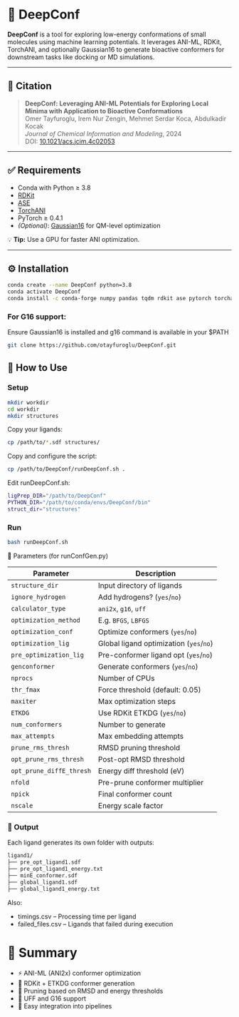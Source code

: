 # 🧠 DeepConf

**DeepConf** is a tool for exploring low-energy conformations of small molecules using machine learning potentials. It leverages ANI-ML, RDKit, TorchANI, and optionally Gaussian16 to generate bioactive conformers for downstream tasks like docking or MD simulations.

---

## 📘 Citation

> **DeepConf: Leveraging ANI-ML Potentials for Exploring Local Minima with Application to Bioactive Conformations**  
> Omer Tayfuroglu, Irem Nur Zengin, Mehmet Serdar Koca, Abdulkadir Kocak  
> *Journal of Chemical Information and Modeling*, 2024  
> DOI: [10.1021/acs.jcim.4c02053](https://doi.org/10.1021/acs.jcim.4c02053)

---

## ✅ Requirements

- Conda with Python ≥ 3.8
- [RDKit](https://www.rdkit.org/)
- [ASE](https://wiki.fysik.dtu.dk/ase/)
- [TorchANI](https://aiqm.github.io/torchani/)
- PyTorch ≥ 0.4.1  
- *(Optional)*: [Gaussian16](https://gaussian.com/g16/) for QM-level optimization

💡 **Tip:** Use a GPU for faster ANI optimization.

---

## ⚙️ Installation

```bash
conda create --name DeepConf python=3.8
conda activate DeepConf
conda install -c conda-forge numpy pandas tqdm rdkit ase pytorch torchani dftd3-python
```

### For G16 support:
Ensure Gaussian16 is installed and g16 command is available in your $PATH

```bash
git clone https://github.com/otayfuroglu/DeepConf.git
```

## 🚀 How to Use

### Setup

```bash
mkdir workdir
cd workdir
mkdir structures
```

Copy your ligands:

```bash
cp /path/to/*.sdf structures/
```

Copy and configure the script:

```bash
cp /path/to/DeepConf/runDeepConf.sh .
```

Edit runDeepConf.sh:

```bash
ligPrep_DIR="/path/to/DeepConf"
PYTHON_DIR="/path/to/conda/envs/DeepConf/bin"
struct_dir="structures"
```

### Run

```bash
bash runDeepConf.sh
```

🔧 Parameters (for runConfGen.py)

| Parameter                | Description                             |
| ------------------------ | --------------------------------------- |
| `structure_dir`          | Input directory of ligands              |
| `ignore_hydrogen`        | Add hydrogens? (`yes`/`no`)             |
| `calculator_type`        | `ani2x`, `g16`, `uff`                   |
| `optimization_method`    | E.g. `BFGS`, `LBFGS`                    |
| `optimization_conf`      | Optimize conformers (`yes`/`no`)        |
| `optimization_lig`       | Global ligand optimization (`yes`/`no`) |
| `pre_optimization_lig`   | Pre-conformer ligand opt (`yes`/`no`)   |
| `genconformer`           | Generate conformers (`yes`/`no`)        |
| `nprocs`                 | Number of CPUs                          |
| `thr_fmax`               | Force threshold (default: 0.05)         |
| `maxiter`                | Max optimization steps                  |
| `ETKDG`                  | Use RDKit ETKDG (`yes`/`no`)            |
| `num_conformers`         | Number to generate                      |
| `max_attempts`           | Max embedding attempts                  |
| `prune_rms_thresh`       | RMSD pruning threshold                  |
| `opt_prune_rms_thresh`   | Post-opt RMSD threshold                 |
| `opt_prune_diffE_thresh` | Energy diff threshold (eV)              |
| `nfold`                  | Pre-prune conformer multiplier          |
| `npick`                  | Final conformer count                   |
| `nscale`                 | Energy scale factor                     |


### 📂 Output
Each ligand generates its own folder with outputs:

```bash
ligand1/
├── pre_opt_ligand1.sdf
├── pre_opt_ligand1_energy.txt
├── minE_conformer.sdf
├── global_ligand1.sdf
├── global_ligand1_energy.txt
```

Also:
- timings.csv – Processing time per ligand
- failed_files.csv – Ligands that failed during execution

# 📌 Summary
- ⚡ ANI-ML (ANI2x) conformer optimization
- 🧪 RDKit + ETKDG conformer generation
- 🧠 Pruning based on RMSD and energy thresholds
- 🧬 UFF and G16 support
- 🔗 Easy integration into pipelines
